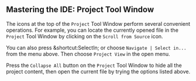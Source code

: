 ## Mastering the IDE: Project Tool Window

The icons at the top of the <span class="control">`Project`</span> Tool Window
perform several convenient operations. For example, you can locate the
currently opened file in the <span class="control">`Project`</span> Tool Window
by clicking on the <span class="control">`Scroll from Source`</span> icon.

You can also press <span class="shortcut">&shortcut:SelectIn;</span> or choose
<span class="control">`Navigate | Select in...`</span> from the menu above.
Then choose <span class="control">`Project View`</span> in the open menu.

Press the <span class="control">`Collapse All`</span> button on the
<span class="control">`Project`</span> Tool Window to hide all the
project content, then open the current file by trying the options listed
above.
